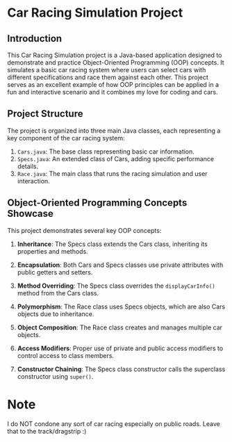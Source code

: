 # Car Racing Simulation Project

## Introduction

This Car Racing Simulation project is a Java-based application designed to demonstrate and practice Object-Oriented Programming (OOP) concepts. It simulates a basic car racing system where users can select cars with different specifications and race them against each other. This project serves as an excellent example of how OOP principles can be applied in a fun and interactive scenario and it combines my love for coding and cars. 

## Project Structure

The project is organized into three main Java classes, each representing a key component of the car racing system:

1. `Cars.java`: The base class representing basic car information.
2. `Specs.java`: An extended class of Cars, adding specific performance details.
3. `Race.java`: The main class that runs the racing simulation and user interaction.


## Object-Oriented Programming Concepts Showcase

This project demonstrates several key OOP concepts:

1. **Inheritance**: The Specs class extends the Cars class, inheriting its properties and methods.

2. **Encapsulation**: Both Cars and Specs classes use private attributes with public getters and setters.

3. **Method Overriding**: The Specs class overrides the `displayCarInfo()` method from the Cars class.

4. **Polymorphism**: The Race class uses Specs objects, which are also Cars objects due to inheritance.

5. **Object Composition**: The Race class creates and manages multiple car objects.

6. **Access Modifiers**: Proper use of private and public access modifiers to control access to class members.

7. **Constructor Chaining**: The Specs class constructor calls the superclass constructor using `super()`.


# Note

I do NOT condone any sort of car racing especially on public roads. Leave that to the track/dragstrip :)
